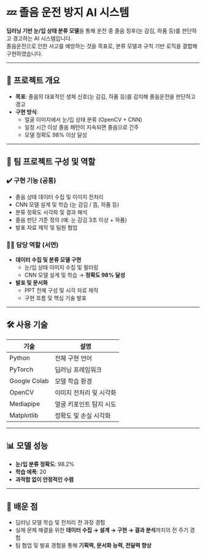 # 💤 졸음 운전 방지 AI 시스템

**딥러닝 기반 눈/입 상태 분류 모델**을 통해 운전 중 졸음 징후(눈 감김, 하품 등)를 판단하고 경고하는 AI 시스템입니다.  
졸음운전으로 인한 사고를 예방하는 것을 목표로, 분류 모델과 규칙 기반 로직을 결합해 구현하였습니다.

---

## 🧠 프로젝트 개요

- **목표**: 졸음의 대표적인 생체 신호(눈 감김, 하품 등)를 감지해 졸음운전을 판단하고 경고
- **구현 방식**:
  - 얼굴 이미지에서 눈/입 상태 분류 (OpenCV + CNN)
  - 일정 시간 이상 졸음 패턴이 지속되면 졸음으로 간주
  - 모델 정확도 98% 이상 달성

---

## 👥 팀 프로젝트 구성 및 역할

### ✔️ 구현 기능 (공통)

- 졸음 상태 데이터 수집 및 이미지 전처리
- CNN 모델 설계 및 학습 (눈 감김 / 뜸, 하품 등)
- 분류 정확도 시각화 및 결과 해석
- 졸음 판단 기준 정의 (예: 눈 감김 3초 이상 + 하품)
- 발표 자료 제작 및 팀원 협업

### 🙋‍♀️ 담당 역할 (서연)

- **데이터 수집 및 분류 모델 구현**
  - 눈/입 상태 이미지 수집 및 필터링
  - CNN 모델 설계 및 학습 → **정확도 98% 달성**
- **발표 및 문서화**
  - PPT 전체 구성 및 시각 자료 제작
  - 구현 흐름 및 핵심 기술 발표

---

## 🛠 사용 기술

| 기술 | 설명 |
|------|------|
| Python | 전체 구현 언어 |
| PyTorch | 딥러닝 프레임워크 |
| Google Colab | 모델 학습 환경 |
| OpenCV | 이미지 전처리 및 시각화 |
| Mediapipe | 얼굴 키포인트 탐지 시도 |
| Matplotlib | 정확도 및 손실 시각화 |

---

## 📊 모델 성능

- **눈/입 분류 정확도**: 98.2%
- **학습 에폭**: 20
- **과적합 없이 안정적인 수렴**

---

## 🎯 배운 점

- 딥러닝 모델 학습 및 전처리 전 과정 경험
- 실제 문제 해결을 위한 **데이터 수집 → 설계 → 구현 → 결과 분석**까지의 전 주기 경험
- 팀 협업 및 발표 경험을 통해 **기획력, 문서화 능력, 전달력 향상**

